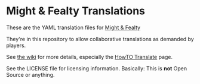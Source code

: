 Might &amp; Fealty Translations
================

These are the YAML translation files for [Might & Fealty](http://mightandfealty.com)

They're in this repository to allow collaborative translations as demanded by players.


See [the wiki](https://github.com/tvogt/maf-translations/wiki) for more details, especially the [HowTO Translate](https://github.com/tvogt/maf-translations/wiki/HowTo-Translate) page.


See the LICENSE file for licensing information. Basically: This is **not** Open Source or anything.
